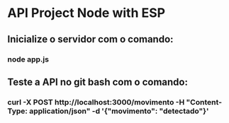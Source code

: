 # API Project Node with ESP

## Inicialize o servidor com o comando:
### node app.js

## Teste a API no git bash com o comando:
### curl -X POST http://localhost:3000/movimento -H "Content-Type: application/json" -d '{"movimento": "detectado"}'
